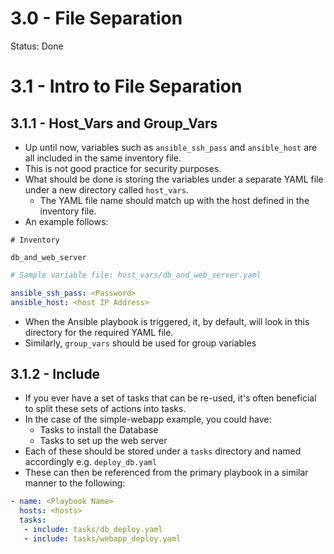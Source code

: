 # 3.0 - File Separation

Status: Done

# 3.1 - Intro to File Separation

## 3.1.1 - Host_Vars and Group_Vars

- Up until now, variables such as `ansible_ssh_pass` and `ansible_host` are all included in the same inventory file.
- This is not good practice for security purposes.
- What should be done is storing the variables under a separate YAML file under a new directory called `host_vars`.
    - The YAML file name should match up with the host defined in the inventory file.
- An example follows:

```
# Inventory

db_and_web_server
```

```yaml
# Sample variable file: host_vars/db_and_web_server.yaml

ansible_ssh_pass: <Password>
ansible_host: <host IP Address>
```

- When the Ansible playbook is triggered, it, by default, will look in this directory for the required YAML file.
- Similarly, `group_vars` should be used for group variables

## 3.1.2 - Include

- If you ever have a set of tasks that can be re-used, it's often beneficial to split these sets of actions into tasks.
- In the case of the simple-webapp example, you could have:
    - Tasks to install the Database
    - Tasks to set up the web server
- Each of these should be stored under a `tasks` directory and named accordingly e.g. `deploy_db.yaml`
- These can then be referenced from the primary playbook in a similar manner to the following:

```yaml
- name: <Playbook Name>
  hosts: <hosts>
  tasks:
   - include: tasks/db_deploy.yaml
   - include: tasks/webapp_deploy.yaml
```